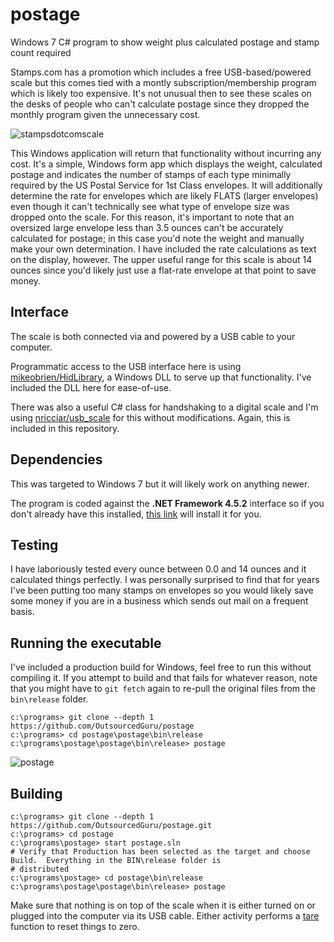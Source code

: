 # postage
Windows 7 C# program to show weight plus calculated postage and stamp count required

Stamps.com has a promotion which includes a free USB-based/powered scale but this comes tied with a montly subscription/membership program which is likely too expensive.  It's not unusual then to see these scales on the desks of people who can't calculate postage since they dropped the monthly program given the unnecessary cost.

![stampsdotcomscale](https://user-images.githubusercontent.com/15971213/26984664-1d33b5c4-4cf5-11e7-80e9-5d92fb96e09c.jpg)

This Windows application will return that functionality without incurring any cost.  It's a simple, Windows form app which displays the weight, calculated postage and indicates the number of stamps of each type minimally required by the US Postal Service for 1st Class envelopes.  It will additionally determine the rate for envelopes which are likely FLATS (larger envelopes) even though it can't technically see what type of envelope size was dropped onto the scale.  For this reason, it's important to note that an oversized large envelope less than 3.5 ounces can't be accurately calculated for postage; in this case you'd note the weight and manually make your own determination.  I have included the rate calculations as text on the display, however.  The upper useful range for this scale is about 14 ounces since you'd likely just use a flat-rate envelope at that point to save money.

## Interface
The scale is both connected via and powered by a USB cable to your computer.

Programmatic access to the USB interface here is using [mikeobrien/HidLibrary](https://github.com/mikeobrien/HidLibrary), a Windows DLL to serve up that functionality.  I've included the DLL here for ease-of-use.

There was also a useful C# class for handshaking to a digital scale and I'm using [nricciar/usb_scale](https://github.com/nricciar/usb_scale) for this without modifications.  Again, this is included in this repository.

## Dependencies
This was targeted to Windows 7 but it will likely work on anything newer.

The program is coded against the **.NET Framework 4.5.2** interface so if you don't already have this installed, [this link](https://www.microsoft.com/en-us/download/details.aspx?id=42643) will install it for you.

## Testing
I have laboriously tested every ounce between 0.0 and 14 ounces and it calculated things perfectly.  I was personally surprised to find that for years I've been putting too many stamps on envelopes so you would likely save some money if you are in a business which sends out mail on a frequent basis.

## Running the executable
I've included a production build for Windows, feel free to run this without compiling it.  If you attempt to build and that fails for whatever reason, note that you might have to `git fetch` again to re-pull the original files from the `bin\release` folder.

```
c:\programs> git clone --depth 1 https://github.com/OutsourcedGuru/postage
c:\programs> cd postage\postage\bin\release
c:\programs\postage\postage\bin\release> postage
```

![postage](https://user-images.githubusercontent.com/15971213/26986998-aa4c87b6-4cfe-11e7-9a30-fc75ae585186.jpg)

## Building
```
c:\programs> git clone --depth 1 https://github.com/OutsourcedGuru/postage.git
c:\programs> cd postage
c:\programs\postage> start postage.sln
# Verify that Production has been selected as the target and choose Build.  Everything in the BIN\release folder is
# distributed
c:\programs\postage> cd postage\bin\release
c:\programs\postage\postage\bin\release> postage
```

Make sure that nothing is on top of the scale when it is either turned on or plugged into the computer via its USB cable.  Either activity performs a [tare](https://en.wikipedia.org/wiki/Tare_weight) function to reset things to zero.

